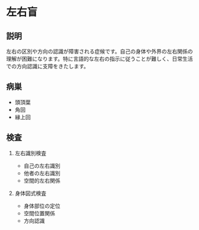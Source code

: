 
# 左右盲

## 説明

左右の区別や方向の認識が障害される症候です。自己の身体や外界の左右関係の理解が困難になります。特に言語的な左右の指示に従うことが難しく、日常生活での方向認識に支障をきたします。

## 病巣

- 頭頂葉
- 角回
- 縁上回

## 検査

1. 左右識別検査

   - 自己の左右識別
   - 他者の左右識別
   - 空間的左右関係

2. 身体図式検査
   - 身体部位の定位
   - 空間位置関係
   - 方向認識
